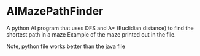 # AIMazePathFinder
A python AI program that uses DFS and A* (Euclidian distance) to find the shortest path in a maze 
Example of the maze printed out in the file. 

Note, python file works better than the java file
